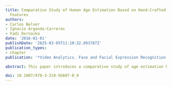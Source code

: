 ```yaml
---
title: Comparative Study of Human Age Estimation Based on Hand-Crafted and Deep Face
  Features
authors:
- Carlos Belver
- Ignacio Arganda-Carreras
- Fadi Dornaika
date: '2016-01-01'
publishDate: '2025-03-05T11:10:32.893787Z'
publication_types:
- chapter
publication: '*Video Analytics. Face and Facial Expression Recognition and Audience Measurement*'

abstract: This paper introduces a comparative study of age estimation based on the analysis of facial images. The main contributions are as follows. First, we provide performance evaluation of eight face descriptors which are given by three hand-crafted features as well as by five pre-trained deep Convolutional Neural Networks (CNNs). Second, we show that the use of deep features provided by pre-trained CNNs can transfer the power of the net to new domains and datasets that were not available at the training phase. This leads to an efficient and stable solution to the problem of cross-database by only retraining the regressor instead of the whole network. The experiments are conducted on two public databases: MORPH II and PAL.

doi: 10.1007/978-3-319-56687-0_9
---
```

